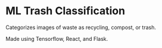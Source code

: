 # ML Trash Classification

Categorizes images of waste as recycling, compost, or trash.

Made using Tensorflow, React, and Flask.
